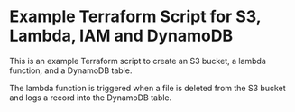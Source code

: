 # Example Terraform Script for S3, Lambda, IAM and DynamoDB
This is an example Terraform script to create an S3 bucket, a lambda function, and a DynamoDB table.  

The lambda function is triggered when a file is deleted from the S3 bucket and logs a record into the DynamoDB table.
